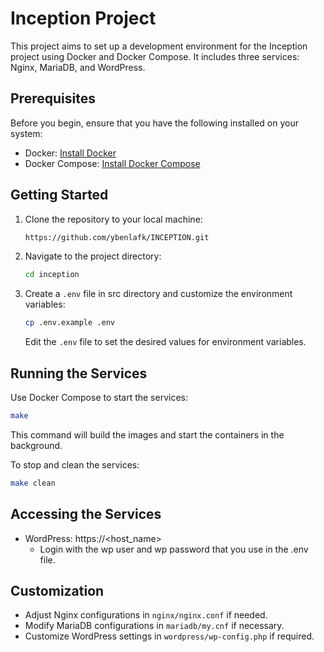 
# Inception Project

This project aims to set up a development environment for the Inception project using Docker and Docker Compose. It includes three services: Nginx, MariaDB, and WordPress.

## Prerequisites

Before you begin, ensure that you have the following installed on your system:

- Docker: [Install Docker](https://docs.docker.com/get-docker/)
- Docker Compose: [Install Docker Compose](https://docs.docker.com/compose/install/)

## Getting Started

1. Clone the repository to your local machine:

   ```bash
   https://github.com/ybenlafk/INCEPTION.git
   ```

2. Navigate to the project directory:

   ```bash
   cd inception
   ```

3. Create a `.env` file in src directory and customize the environment variables:

   ```bash
   cp .env.example .env
   ```

   Edit the `.env` file to set the desired values for environment variables.

## Running the Services

Use Docker Compose to start the services:

```bash
make
```

This command will build the images and start the containers in the background.

To stop and clean the services:

```bash
make clean
```

## Accessing the Services

- WordPress: https://<host_name>
  - Login with the wp user and wp password that you use in the .env file.

## Customization

- Adjust Nginx configurations in `nginx/nginx.conf` if needed.
- Modify MariaDB configurations in `mariadb/my.cnf` if necessary.
- Customize WordPress settings in `wordpress/wp-config.php` if required.

